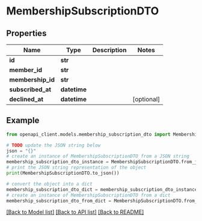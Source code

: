 # MembershipSubscriptionDTO


## Properties

Name | Type | Description | Notes
------------ | ------------- | ------------- | -------------
**id** | **str** |  | 
**member_id** | **str** |  | 
**membership_id** | **str** |  | 
**subscribed_at** | **datetime** |  | 
**declined_at** | **datetime** |  | [optional] 

## Example

```python
from openapi_client.models.membership_subscription_dto import MembershipSubscriptionDTO

# TODO update the JSON string below
json = "{}"
# create an instance of MembershipSubscriptionDTO from a JSON string
membership_subscription_dto_instance = MembershipSubscriptionDTO.from_json(json)
# print the JSON string representation of the object
print(MembershipSubscriptionDTO.to_json())

# convert the object into a dict
membership_subscription_dto_dict = membership_subscription_dto_instance.to_dict()
# create an instance of MembershipSubscriptionDTO from a dict
membership_subscription_dto_from_dict = MembershipSubscriptionDTO.from_dict(membership_subscription_dto_dict)
```
[[Back to Model list]](../README.md#documentation-for-models) [[Back to API list]](../README.md#documentation-for-api-endpoints) [[Back to README]](../README.md)


